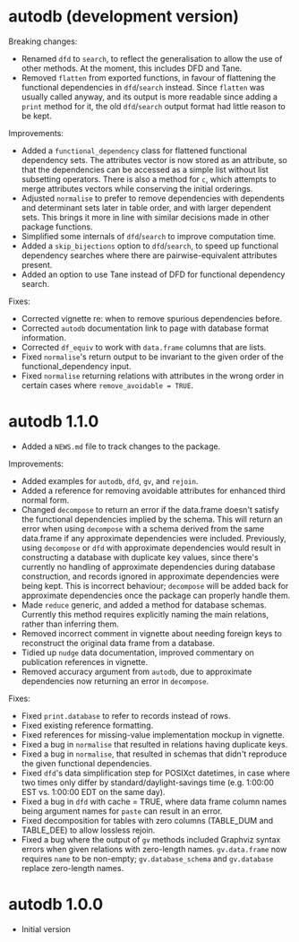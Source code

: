 # autodb (development version)

Breaking changes:

* Renamed `dfd` to `search`, to reflect the generalisation to allow the use of other methods. At the moment, this includes DFD and Tane.
* Removed `flatten` from exported functions, in favour of flattening the functional dependencies in `dfd`/`search` instead. Since `flatten` was usually called anyway, and its output is more readable since adding a `print` method for it, the old `dfd`/`search` output format had little reason to be kept.

Improvements:

* Added a `functional_dependency` class for flattened functional dependency sets. The attributes vector is now stored as an attribute, so that the dependencies can be accessed as a simple list without list subsetting operators. There is also a method for `c`, which attempts to merge attributes vectors while conserving the initial orderings.
* Adjusted `normalise` to prefer to remove dependencies with dependents and determinant sets later in table order, and with larger dependent sets. This brings it more in line with similar decisions made in other package functions.
* Simplified some internals of `dfd`/`search` to improve computation time.
* Added a `skip_bijections` option to `dfd`/`search`, to speed up functional dependency searches where there are pairwise-equivalent attributes present.
* Added an option to use Tane instead of DFD for functional dependency search.

Fixes:

* Corrected vignette re: when to remove spurious dependencies before.
* Corrected `autodb` documentation link to page with database format information.
* Corrected `df_equiv` to work with `data.frame` columns that are lists.
* Fixed `normalise`'s return output to be invariant to the given order of the functional_dependency input.
* Fixed `normalise` returning relations with attributes in the wrong order in certain cases where `remove_avoidable = TRUE`.

# autodb 1.1.0

* Added a `NEWS.md` file to track changes to the package.

Improvements:

* Added examples for `autodb`, `dfd`, `gv`, and `rejoin`.
* Added a reference for removing avoidable attributes for enhanced third normal
form.
* Changed `decompose` to return an error if the data.frame doesn't satisfy the functional dependencies implied by the schema. This will return an error when using `decompose` with a schema derived from the same data.frame if any approximate dependencies were included. Previously, using `decompose` or `dfd` with approximate dependencies would result in constructing a database with duplicate key values, since there's currently no handling of approximate dependencies during database construction, and records ignored in approximate dependencies were being kept. This is incorrect behaviour; `decompose` will be added back for approximate dependencies once the package can properly handle them.
* Made `reduce` generic, and added a method for database schemas. Currently this method requires explicitly naming the main relations, rather than inferring them.
* Removed incorrect comment in vignette about needing foreign keys to reconstruct the original data frame from a database.
* Tidied up `nudge` data documentation, improved commentary on publication references in vignette.
* Removed accuracy argument from `autodb`, due to approximate dependencies now returning an error in `decompose`.

Fixes:

* Fixed `print.database` to refer to records instead of rows.
* Fixed existing reference formatting.
* Fixed references for missing-value implementation mockup in vignette.
* Fixed a bug in `normalise` that resulted in relations having duplicate keys.
* Fixed a bug in `normalise`, that resulted in schemas that didn't reproduce the given functional dependencies.
* Fixed `dfd`'s data simplification step for POSIXct datetimes, in case where two times only differ by standard/daylight-savings time (e.g. 1:00:00 EST vs. 1:00:00 EDT on the same day).
* Fixed a bug in `dfd` with cache = TRUE, where data frame column names being argument names for `paste` can result in an error.
* Fixed decomposition for tables with zero columns (TABLE_DUM and TABLE_DEE) to allow lossless rejoin.
* Fixed a bug where the output of `gv` methods included Graphviz syntax errors when given relations with zero-length names. `gv.data.frame` now requires `name` to be non-empty; `gv.database_schema` and `gv.database` replace zero-length names.

# autodb 1.0.0

* Initial version
